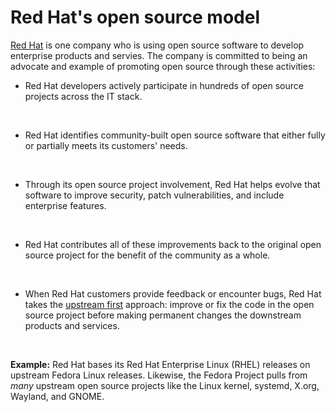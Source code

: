 <!-- #region -->
# Red Hat's open source model

[Red Hat](redhat.com) is one company who is using open source software to develop enterprise products and servies. The company is committed to being an advocate and example of promoting open source through these activities:

- Red Hat developers actively participate in hundreds of open source projects across the IT stack.

<br/>

- Red Hat identifies community-built open source software that either fully or partially meets its customers' needs.

<br/>

- Through its open source project involvement, Red Hat helps evolve that software to improve security, patch vulnerabilities, and include enterprise features.

<br/>

- Red Hat contributes all of these improvements back to the original open source project for the benefit of the community as a whole.

<br/>

- When Red Hat customers provide feedback or encounter bugs, Red Hat takes the [upstream first](streams.md) approach: improve or fix the code in the open source project before making permanent changes the downstream products and services.

<br/>

**Example:** Red Hat bases its Red Hat Enterprise Linux (RHEL) releases on upstream Fedora Linux releases. Likewise, the Fedora Project pulls from *many* upstream open source projects like the Linux kernel, systemd, X.org, Wayland, and GNOME.

<br/>

<!-- #endregion -->
